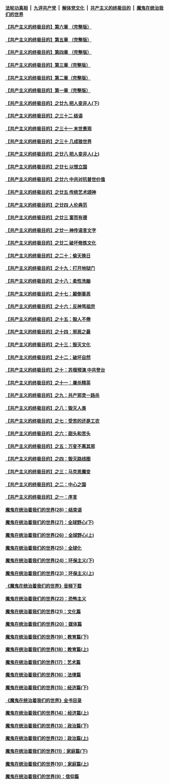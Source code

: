 ####  [法轮功真相](../../../../basic/blob/master/README.md?t=03240530) &nbsp;|&nbsp; [九评共产党](../../../../9ping.md/blob/master/README.md?t=03240530) &nbsp;|&nbsp; [解体党文化](../../../../jtdwh.md/blob/master/README.md?t=03240530)  &nbsp;|&nbsp; [共产主义的终极目的](../../../../gczydzjmd.md/blob/master/README.md?t=03240530) &nbsp;|&nbsp; [魔鬼在统治我们的世界](../../../../mgztzwmdsj.md/blob/master/README.md?t=03240530) 

#### [【共产主义的终极目的】第六章 （完整版）](../pages/nsc422/n11428913.md?t=03240530) 

#### [【共产主义的终极目的】第五章 （完整版）](../pages/nsc422/n11428912.md?t=03240530) 

#### [【共产主义的终极目的】第四章 （完整版）](../pages/nsc422/n11428907.md?t=03240530) 

#### [【共产主义的终极目的】第三章（完整版）](../pages/nsc422/n11428848.md?t=03240530) 

#### [【共产主义的终极目的】第二章（完整版）](../pages/nsc422/n11428831.md?t=03240530) 

#### [【共产主义的终极目的】第一章（完整版）](../pages/nsc422/n11417651.md?t=03240530) 

#### [【共产主义的终极目的】之廿九 把人变非人(下)](../pages/nsc422/n11344140.md?t=03240530) 

#### [【共产主义的终极目的】之三十二 结语](../pages/nsc422/n11360535.md?t=03240530) 

#### [【共产主义的终极目的】之三十一 末世景观](../pages/nsc422/n11351129.md?t=03240530) 

#### [【共产主义的终极目的】之三十 几成狼世界](../pages/nsc422/n11348280.md?t=03240530) 

#### [【共产主义的终极目的】之廿八 把人变非人(上)](../pages/nsc422/n11340492.md?t=03240530) 

#### [【共产主义的终极目的】之廿七 以恨立国](../pages/nsc422/n11336944.md?t=03240530) 

#### [【共产主义的终极目的】之廿六 中共对抗普世价值](../pages/nsc422/n11324785.md?t=03240530) 

#### [【共产主义的终极目的】之廿五 传统艺术颂神](../pages/nsc422/n11296396.md?t=03240530) 

#### [【共产主义的终极目的】之廿四 人伦典范](../pages/nsc422/n11296397.md?t=03240530) 

#### [【共产主义的终极目的】之廿三 富而有德](../pages/nsc422/n11283598.md?t=03240530) 

#### [【共产主义的终极目的】之廿一 神传语言文字](../pages/nsc422/n11263265.md?t=03240530) 

#### [【共产主义的终极目的】之廿二 破坏修炼文化](../pages/nsc422/n11245728.md?t=03240530) 

#### [【共产主义的终极目的】之二十：偷天换日](../pages/nsc422/n11238846.md?t=03240530) 

#### [【共产主义的终极目的】之十九：打开地狱门](../pages/nsc422/n11206376.md?t=03240530) 

#### [【共产主义的终极目的】之十八：柔性洗脑](../pages/nsc422/n11199994.md?t=03240530) 

#### [【共产主义的终极目的】之十七：颠倒善恶](../pages/nsc422/n11179782.md?t=03240530) 

#### [【共产主义的终极目的】之十六：反神骂祖宗](../pages/nsc422/n11166798.md?t=03240530) 

#### [【共产主义的终极目的】之十五：毁人不倦](../pages/nsc422/n11166792.md?t=03240530) 

#### [【共产主义的终极目的】之十四：邪恶之最](../pages/nsc422/n11150249.md?t=03240530) 

#### [【共产主义的终极目的】之十三：毁灭文化](../pages/nsc422/n11135227.md?t=03240530) 

#### [【共产主义的终极目的】之十二：破坏自然](../pages/nsc422/n11135214.md?t=03240530) 

#### [【共产主义的终极目的】之十：苏俄预演 中共登台](../pages/nsc422/n11118424.md?t=03240530) 

#### [【共产主义的终极目的】之十一：屠杀精英](../pages/nsc422/n11118442.md?t=03240530) 

#### [【共产主义的终极目的】之九：共产邪灵一路杀](../pages/nsc422/n11114139.md?t=03240530) 

#### [【共产主义的终极目的】之八：毁灭人类](../pages/nsc422/n11108503.md?t=03240530) 

#### [【共产主义的终极目的】之七：受苦的还是工农](../pages/nsc422/n11101809.md?t=03240530) 

#### [【共产主义的终极目的】之六：甜头和苦头](../pages/nsc422/n11096971.md?t=03240530) 

#### [【共产主义的终极目的】之五：万变不离其邪](../pages/nsc422/n11091285.md?t=03240530) 

#### [【共产主义的终极目的】之四：毁灭路线图](../pages/nsc422/n11086284.md?t=03240530) 

#### [【共产主义的终极目的】之三：马克思魔变](../pages/nsc422/n11061941.md?t=03240530) 

#### [【共产主义的终极目的】之二：中心之国](../pages/nsc422/n11047728.md?t=03240530) 

#### [【共产主义的终极目的】之一：序言](../pages/nsc422/n11086077.md?t=03240530) 

#### [魔鬼在统治着我们的世界(28)：结束语](../pages/nsc422/n10936246.md?t=03240530) 

#### [魔鬼在统治着我们的世界(27)：全球野心(下)](../pages/nsc422/n10928319.md?t=03240530) 

#### [魔鬼在统治着我们的世界(26)：全球野心(上)](../pages/nsc422/n10900318.md?t=03240530) 

#### [魔鬼在统治着我们的世界(25)：全球化](../pages/nsc422/n10788205.md?t=03240530) 

#### [魔鬼在统治着我们的世界(24)：环保主义(下)](../pages/nsc422/n10695307.md?t=03240530) 

#### [魔鬼在统治着我们的世界(23)：环保主义(上)](../pages/nsc422/n10688613.md?t=03240530) 

#### [《魔鬼在统治着我们的世界》音频下载](../pages/nsc422/n10635553.md?t=03240530) 

#### [魔鬼在统治着我们的世界(22)：恐怖主义](../pages/nsc422/n10614727.md?t=03240530) 

#### [魔鬼在统治着我们的世界(21)：文化篇](../pages/nsc422/n10597706.md?t=03240530) 

#### [魔鬼在统治着我们的世界(20)：媒体篇](../pages/nsc422/n10586579.md?t=03240530) 

#### [魔鬼在统治着我们的世界(19)：教育篇(下)](../pages/nsc422/n10564808.md?t=03240530) 

#### [魔鬼在统治着我们的世界(18)：教育篇(上)](../pages/nsc422/n10526970.md?t=03240530) 

#### [魔鬼在统治着我们的世界(17)：艺术篇](../pages/nsc422/n10499093.md?t=03240530) 

#### [魔鬼在统治着我们的世界(16)：法律篇](../pages/nsc422/n10485969.md?t=03240530) 

#### [魔鬼在统治着我们的世界(15)：经济篇(下)](../pages/nsc422/n10469975.md?t=03240530) 

#### [《魔鬼在统治着我们的世界》全书目录](../pages/nsc422/n10464261.md?t=03240530) 

#### [魔鬼在统治着我们的世界(14)：经济篇(上)](../pages/nsc422/n10457370.md?t=03240530) 

#### [魔鬼在统治着我们的世界(13)：政治篇(下)](../pages/nsc422/n10448270.md?t=03240530) 

#### [魔鬼在统治着我们的世界(12)：政治篇(上)](../pages/nsc422/n10444576.md?t=03240530) 

#### [魔鬼在统治着我们的世界(11)：家庭篇(下)](../pages/nsc422/n10440961.md?t=03240530) 

#### [魔鬼在统治着我们的世界(10)：家庭篇(上)](../pages/nsc422/n10435448.md?t=03240530) 

#### [魔鬼在统治着我们的世界(9)：信仰篇](../pages/nsc422/n10432159.md?t=03240530) 

